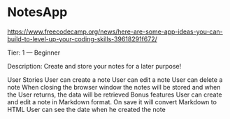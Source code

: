 # NotesApp
https://www.freecodecamp.org/news/here-are-some-app-ideas-you-can-build-to-level-up-your-coding-skills-39618291f672/

Tier: 1 — Beginner

Description: Create and store your notes for a later purpose!

User Stories
User can create a note
User can edit a note
User can delete a note
When closing the browser window the notes will be stored and when the User returns, the data will be retrieved
Bonus features
User can create and edit a note in Markdown format. On save it will convert Markdown to HTML
User can see the date when he created the note